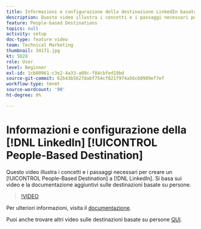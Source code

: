 ```yaml
---
title: Informazioni e configurazione della destinazione LinkedIn basata sulle persone
description: Questo video illustra i concetti e i passaggi necessari per creare una destinazione LinkedIn basata sulle persone. Si basa sui video e la documentazione aggiuntivi sulle destinazioni basate su persone.
feature: People-based Destinations
topics: null
activity: setup
doc-type: feature video
team: Technical Marketing
thumbnail: 34171.jpg
kt: 5028
role: User
level: Beginner
exl-id: 1cb80961-c3e2-4a33-a09c-f84cbfed19bd
source-git-commit: 62b43b5627dabf754cf821f974a56c60989ef7ef
workflow-type: tm+mt
source-wordcount: '90'
ht-degree: 0%

---
```


# Informazioni e configurazione della [!DNL LinkedIn] [!UICONTROL People-Based Destination]

Questo video illustra i concetti e i passaggi necessari per creare un [!UICONTROL People-Based Destination] a [!DNL LinkedIn]. Si basa sui video e la documentazione aggiuntivi sulle destinazioni basate su persone.

>[!VIDEO](https://video.tv.adobe.com/v/34171/?quality=12)

Per ulteriori informazioni, visita il [documentazione](https://experienceleague.adobe.com/docs/audience-manager/user-guide/features/destinations/people-based/people-based-destinations-overview.html).

Puoi anche trovare altri video sulle destinazioni basate su persone [QUI](https://adobe.ly/aamlearnpbd).
